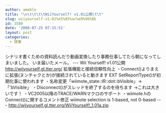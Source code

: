 ```yaml
---
author: ameblo
title: "\n\t\t\t\tWiiYourself! v1.01公開\t\t"
slug: wiiyourself-v1-01%e5%85%ac%e9%96%8b
id: 3580
date: '2008-07-25 07:15:51'
layout: post
categories:
  - 随筆
---
```


シナリオ書くための資料読んだり動画変換したり事務仕事してたら朝になってしまいました。 いま届いたメール。 --- Wii Yourself! v1.01公開 http://wiiyourself.gl.tter.org/ 拡張機能と接続信頼性向上 ・Connect()よりまえに拡張(ヌンチャクとか)が接続されていると動きます EXT SetReportType()が初期化事に使われます ・名称変更「wiimote_state::IR::dot::bVisible」→「'bVisible」 ・Disconnect()がスレッドを終了するのを待ちます →これは大きいです！ ・VC2005以降のTRACE/WARNマクロのサポート ・wiimote.hのConnect()に関するコメント修正 wiimote selection is 1-based, not 0-based --- http://wiiyourself.gl.tter.org/WiiYourself!_1.01a.zip